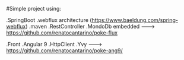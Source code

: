 #Simple project using:

.SpringBoot
.webflux architecture (https://www.baeldung.com/spring-webflux)
.maven
.RestController
.MondoDb embedded
---> https://github.com/renatocantarino/poke-flux

.Front
.Angular 9
.HttpClient
.Yvy
---> https://github.com/renatocantarino/poke-ang9/
